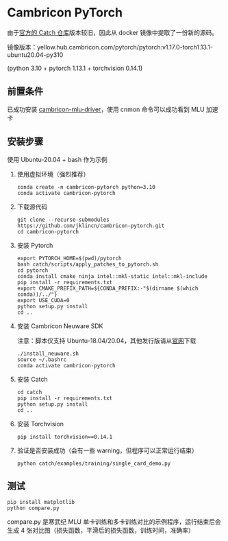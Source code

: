 # Cambricon PyTorch

由于[官方的 Catch 仓库](https://github.com/Cambricon/catch)版本较旧，因此从 docker 镜像中提取了一份新的源码。

镜像版本：yellow.hub.cambricon.com/pytorch/pytorch:v1.17.0-torch1.13.1-ubuntu20.04-py310

(python 3.10 + pytorch 1.13.1 + torchvision 0.14.1)

## 前置条件

已成功安装 [cambricon-mlu-driver](https://sdk.cambricon.com/download?component_name=Driver)，使用 cnmon 命令可以成功看到 MLU 加速卡

## 安装步骤

使用 Ubuntu-20.04 + bash 作为示例

1. 使用虚拟环境（强烈推荐）

   ```
   conda create -n cambricon-pytorch python=3.10
   conda activate cambricon-pytorch
   ```

2. 下载源代码

   ```
   git clone --recurse-submodules https://github.com/jklincn/cambricon-pytorch.git
   cd cambricon-pytorch
   ```

3. 安装 Pytorch

   ```
   export PYTORCH_HOME=$(pwd)/pytorch
   bash catch/scripts/apply_patches_to_pytorch.sh
   cd pytorch 
   conda install cmake ninja intel::mkl-static intel::mkl-include
   pip install -r requirements.txt
   export CMAKE_PREFIX_PATH=${CONDA_PREFIX:-"$(dirname $(which conda))/../"}
   export USE_CUDA=0
   python setup.py install
   cd ..
   ```

4. 安装 Cambricon Neuware SDK

   注意：脚本仅支持 Ubuntu-18.04/20.04，其他发行版请从[官网](https://sdk.cambricon.com/download?component_name=Neuware+SDK)下载

   ```
   ./install_neuware.sh
   source ~/.bashrc
   conda activate cambricon-pytorch
   ```

5. 安装 Catch

   ```
   cd catch
   pip install -r requirements.txt
   python setup.py install
   cd ..
   ```

6. 安装 Torchvision

   ```
   pip install torchvision==0.14.1
   ```

7. 验证是否安装成功（会有一些 warning，但程序可以正常运行结束）

   ```
   python catch/examples/training/single_card_demo.py
   ```

## 测试

```
pip install matplotlib
python compare.py
```

compare.py 是寒武纪 MLU 单卡训练和多卡训练对比的示例程序，运行结束后会生成 4 张对比图（损失函数，平滑后的损失函数，训练时间，准确率）